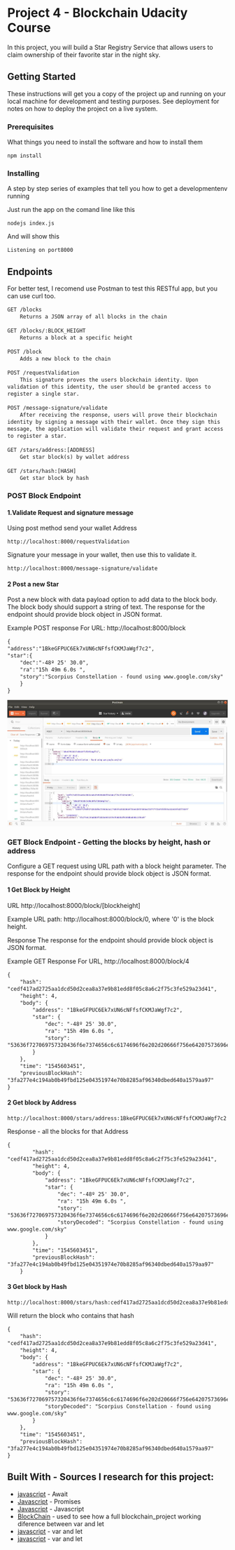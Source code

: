 # Project 4 - Blockchain Udacity Course

In this project, you will build a Star Registry Service that allows users to claim ownership of their favorite star in the night sky.

## Getting Started

These instructions will get you a copy of the project up and running on your local machine for development and testing purposes. See deployment for notes on how to deploy the project on a live system.

### Prerequisites

What things you need to install the software and how to install them

```
npm install
```

### Installing

A step by step series of examples that tell you how to get a developmentenv running

Just run the app on the comand line like this

```
nodejs index.js

```

And will show this

```
Listening on port8000
```

## Endpoints

For better test, I recomend use Postman to test this RESTful app, but you can use curl too.

```
GET /blocks
    Returns a JSON array of all blocks in the chain

GET /blocks/:BLOCK_HEIGHT
    Returns a block at a specific height

POST /block
    Adds a new block to the chain

POST /requestValidation
    This signature proves the users blockchain identity. Upon validation of this identity, the user should be granted access to register a single star.

POST /message-signature/validate
    After receiving the response, users will prove their blockchain identity by signing a message with their wallet. Once they sign this message, the application will validate their request and grant access to register a star.

GET /stars/address:[ADDRESS]
    Get star block(s) by wallet address

GET /stars/hash:[HASH]
    Get star block by hash
```    


### POST Block Endpoint

#### 1.Validate Request and signature message

Using post method send your wallet Address
```
http://localhost:8000/requestValidation

```
Signature your message in your wallet, then use this to validate it.

```
http://localhost:8000/message-signature/validate

```

#### 2 Post a new Star
Post a new block with data payload option to add data to the block body. The block body should support a string of text. The response for the endpoint should provide block object in JSON format.


Example POST response
For URL: http://localhost:8000/block

```
{
"address":"1BkeGFPUC6Ek7xUN6cNFfsfCKMJaWgf7c2",
"star":{
	"dec":"-48º 25' 30.0",
	"ra":"15h 49m 6.0s ",
	"story":"Scorpius Constellation - found using www.google.com/sky"
	}
}
```

![Test Image 1](postman_post_example.jpeg)


### GET Block Endpoint - Getting the blocks by height, hash or address

Configure a GET request using URL path with a block height parameter. The response for the endpoint should provide block object is JSON format.


#### 1 Get Block by Height
URL
http://localhost:8000/block/[blockheight]

Example URL path:
http://localhost:8000/block/0, where '0' is the block height.

Response
The response for the endpoint should provide block object is JSON format.

Example GET Response
For URL, http://localhost:8000/block/4

```
{
    "hash": "cedf417ad2725aa1dcd50d2cea8a37e9b81edd8f05c8a6c2f75c3fe529a23d41",
    "height": 4,
    "body": {
        "address": "1BkeGFPUC6Ek7xUN6cNFfsfCKMJaWgf7c2",
        "star": {
            "dec": "-48º 25' 30.0",
            "ra": "15h 49m 6.0s ",
            "story": "53636f727069757320436f6e7374656c6c6174696f6e202d20666f756e64207573696e67207777772e676f6f676c652e636f6d2f736b79"
        }
    },
    "time": "1545603451",
    "previousBlockHash": "3fa277e4c194ab0b49fbd125e04351974e70b8285af96340dbed640a1579aa97"
}

```

#### 2 Get block by Address

```
http://localhost:8000/stars/address:1BkeGFPUC6Ek7xUN6cNFfsfCKMJaWgf7c2
```
Resṕonse - all the blocks for that Address
```
{
        "hash": "cedf417ad2725aa1dcd50d2cea8a37e9b81edd8f05c8a6c2f75c3fe529a23d41",
        "height": 4,
        "body": {
            "address": "1BkeGFPUC6Ek7xUN6cNFfsfCKMJaWgf7c2",
            "star": {
                "dec": "-48º 25' 30.0",
                "ra": "15h 49m 6.0s ",
                "story": "53636f727069757320436f6e7374656c6c6174696f6e202d20666f756e64207573696e67207777772e676f6f676c652e636f6d2f736b79",
                "storyDecoded": "Scorpius Constellation - found using www.google.com/sky"
            }
        },
        "time": "1545603451",
        "previousBlockHash": "3fa277e4c194ab0b49fbd125e04351974e70b8285af96340dbed640a1579aa97"
    }
```

#### 3 Get block by Hash
```
http://localhost:8000/stars/hash:cedf417ad2725aa1dcd50d2cea8a37e9b81edd8f05c8a6c2f75c3fe529a23d41
```

Will return the block who contains that hash

```
{
    "hash": "cedf417ad2725aa1dcd50d2cea8a37e9b81edd8f05c8a6c2f75c3fe529a23d41",
    "height": 4,
    "body": {
        "address": "1BkeGFPUC6Ek7xUN6cNFfsfCKMJaWgf7c2",
        "star": {
            "dec": "-48º 25' 30.0",
            "ra": "15h 49m 6.0s ",
            "story": "53636f727069757320436f6e7374656c6c6174696f6e202d20666f756e64207573696e67207777772e676f6f676c652e636f6d2f736b79",
            "storyDecoded": "Scorpius Constellation - found using www.google.com/sky"
        }
    },
    "time": "1545603451",
    "previousBlockHash": "3fa277e4c194ab0b49fbd125e04351974e70b8285af96340dbed640a1579aa97"
}
```




## Built With - Sources I research for this project:

* [javascript](https://developer.mozilla.org/en-US/docs/Web/JavaScript/Reference/Operators/await) - Await
* [Javascript](https://www.promisejs.org/) - Promises
* [Javascript](http://eloquentjavascript.net/) - Javascript
* [BlockChain](https://github.com/nimish-jose/blockchainnd/blob/master/Project_2/simpleChain.js) - used to see how a full blockchain_project working
diference between var and let
* [javascript](https://codeburst.io/asynchronous-code-inside-an-array-loop-c5d704006c99) - var and let
* [javascript](https://medium.com/javascript-scene/javascript-es6-var-let-or-const-ba58b8dcde75) - var and let
